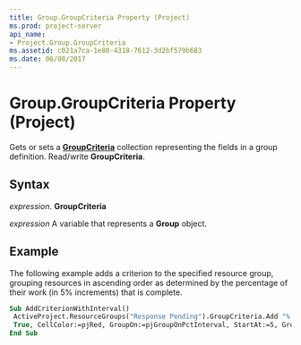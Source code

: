 ```yaml
---
title: Group.GroupCriteria Property (Project)
ms.prod: project-server
api_name:
- Project.Group.GroupCriteria
ms.assetid: c021a7ca-1e80-4318-7612-3d2bf579b683
ms.date: 06/08/2017
---
```



# Group.GroupCriteria Property (Project)

Gets or sets a  **[GroupCriteria](groupcriterion-object-project.md)** collection representing the fields in a group definition. Read/write **GroupCriteria**.


## Syntax

 _expression_. **GroupCriteria**

 _expression_ A variable that represents a **Group** object.


## Example

The following example adds a criterion to the specified resource group, grouping resources in ascending order as determined by the percentage of their work (in 5% increments) that is complete.


```vb
Sub AddCriterionWithInterval() 
 ActiveProject.ResourceGroups("Response Pending").GroupCriteria.Add "% Work Complete", 
 True, CellColor:=pjRed, GroupOn:=pjGroupOnPctInterval, StartAt:=5, GroupInterval:=5 
End Sub
```


